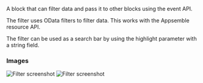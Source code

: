 A block that can filter data and pass it to other blocks using the event API.

The filter uses OData filters to filter data. This works with the Appsemble resource API.

The filter can be used as a search bar by using the highlight parameter with a string field.

### Images

![Filter screenshot](https://gitlab.com/appsemble/appsemble/-/raw/0.28.1/config/assets/filter.png)
![Filter screenshot](https://gitlab.com/appsemble/appsemble/-/raw/0.28.1/config/assets/filter-search-bar.png)
